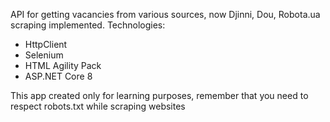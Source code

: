 API for getting vacancies from various sources, now Djinni, Dou, Robota.ua scraping implemented.
Technologies:
 - HttpClient
 - Selenium
 - HTML Agility Pack
 - ASP.NET Core 8

This app created only for learning purposes, remember that you need to respect robots.txt while scraping websites 
